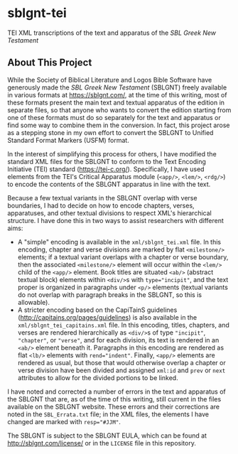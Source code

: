 # sblgnt-tei
TEI XML transcriptions of the text and apparatus of the _SBL Greek New Testament_

## About This Project
While the Society of Biblical Literature and Logos Bible Software have generously made the _SBL Greek New Testament_ (SBLGNT) freely available in various formats at https://sblgnt.com/, at the time of this writing, most of these formats present the main text and textual apparatus of the edition in separate files, so that anyone who wants to convert the edition starting from one of these formats must do so separately for the text and apparatus or find some way to combine them in the conversion. In fact, this project arose as a stepping stone in my own effort to convert the SBLGNT to Unified Standard Format Markers (USFM) format.

In the interest of simplifying this process for others, I have modified the standard XML files for the SBLGNT to conform to the Text Encoding Initiative (TEI) standard (https://tei-c.org/). Specifically, I have used elements from the TEI's Critical Apparatus module (`<app/>`, `<lem/>`, `<rdg/>`) to encode the contents of the SBLGNT apparatus in line with the text.

Because a few textual variants in the SBLGNT overlap with verse boundaries, I had to decide on how to encode chapters, verses, apparatuses, and other textual divisions to respect XML's hierarchical structure. I have done this in two ways to assist researchers with different aims:
- A "simple" encoding is available in the `xml/sblgnt_tei.xml` file. In this encoding, chapter and verse divisions are marked by flat `<milestone/>` elements; if a textual variant overlaps with a chapter or verse boundary, then the associated `<milestone/>` element will occur within the `<lem/>` child of the `<app/>` element. Book titles are situated `<ab/>` (abstract textual block) elements within `<div/>`s with `type="incipit"`, and the text proper is organized in paragraphs under `<p/>` elements (textual variants do not overlap with paragraph breaks in the SBLGNT, so this is allowable).
- A stricter encoding based on the CapiTainS guidelines (http://capitains.org/pages/guidelines) is also available in the `xml/sblgnt_tei_capitains.xml` file. In this encoding, titles, chapters, and verses are rendered hierarchically as `<div/>`s of type `"incipit"`, `"chapter"`, or `"verse"`, and for each division, its text is rendered in an `<ab/>` element beneath it. Paragraphs in this encoding are rendered as flat `<lb/>` elements with `rend="indent"`. Finally, `<app/>` elements are rendered as usual, but those that would otherwise overlap a chapter or verse division have been divided and assigned `xml:id` and `prev` or `next` attributes to allow for the divided portions to be linked.

I have noted and corrected a number of errors in the text and apparatus of the SBLGNT that are, as of the time of this writing, still current in the files available on the SBLGNT website. These errors and their corrections are noted in the `SBL_Errata.txt` file; in the XML files, the elements I have changed are marked with `resp="#JJM"`.

The SBLGNT is subject to the SBLGNT EULA, which can be found at http://sblgnt.com/license/ or in the `LICENSE` file in this repository.